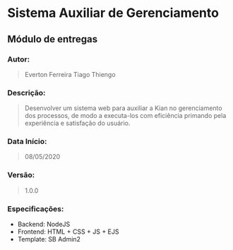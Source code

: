 # Sistema Auxiliar de Gerenciamento

## Módulo de entregas

### Autor:
> Everton Ferreira
> Tiago Thiengo

### Descrição: 
> Desenvolver um sistema web para auxiliar a Kian no gerenciamento dos processos,
> de modo a executa-los com eficiência primando pela experiência e satisfação do usuário.

### Data Início: 
> 08/05/2020

### Versão: 
> 1.0.0

### Especificações:
- Backend: NodeJS
- Frontend: HTML + CSS + JS + EJS
- Template: SB Admin2
